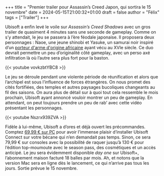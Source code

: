 +++
title = "Premier trailer pour Assassin’s Creed Japon, qui sortira le 15 novembre"
date = 2024-05-15T21:00:32+01:00
draft = false
author = "Félix"
tags = ["Trailer"]
+++ 

Ubisoft a enfin levé le voile sur *Assassin’s Creed Shadows* avec un gros trailer de quasiment 4 minutes sans une seconde de gameplay. Comme on s’y attendait, le jeu se passera à l’ère féodale japonaise. Il proposera deux personnages : Naoe, une jeune shinobi et Yasuke, un samurai noir inspiré d’un [porteur d'arme d'origine africaine](https://fr.wikipedia.org/wiki/Yasuke) ayant vécu au XVIe siècle. Ce duo devrait permettre un peu d’originalité côté gameplay, avec un perso axé infiltration là où l’autre sera plus fort pour la baston.

{{< youtube vovkzbtYBC8 >}} 


Le jeu se déroule pendant une violente période de réunification et alors que l’archipel est sous l’influence de forces étrangères. On nous promet des cités fortifiées, des temples et autres paysages bucoliques changeants au fil des saisons. On aura plus de détail sur à quoi tout cela ressemble le mois prochain, Ubisoft ayant annoncé vouloir montrer un peu de gameplay. En attendant, on peut toujours prendre un peu de rab’ avec cette vidéo présentant les personnages.

{{< youtube Nszrx939ZVA >}}

Fidèle à lui-même, Ubisoft a d’ores et déjà ouvert les précommandes. Comptez [69,99 € sur PC](https://store.ubisoft.com/fr/assassins-creed-shadows/660e5a03fbff4e2940488bcd.html) pour avoir l’immense plaisir d’installer Ubisoft Connect sur votre bécane qui n’en demandait pas temps. Sinon, ce sera 79,99 € sur consoles avec la possibilité de raquer jusqu’à 130 € pour l’édition top-moumoute avec le season pass, des cosmétiques et un accès anticipé. Le jeu sera évidemment disponible *day one* sur Ubisoft+, l’abonnement maison facturé 18 balles par mois. Ah, et notons que la version Mac sera en ligne dès le lancement, ce qui n’arrive pas tous les jours. Sortie prévue le 15 novembre.